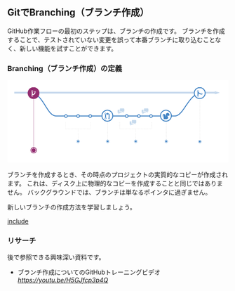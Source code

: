 ## GitでBranching（ブランチ作成）

GitHub作業フローの最初のステップは、ブランチの作成です。 ブランチを作成することで、テストされていない変更を誤って本番ブランチに取り込むことなく、新しい機能を試すことができます。

### Branching（ブランチ作成）の定義

![GitHub作業フロー](../img/github-workflow.png)

ブランチを作成するとき、その時点のプロジェクトの実質的なコピーが作成されます。 これは、ディスク上に物理的なコピーを作成することと同じではありません。 バックグラウンドでは、ブランチは単なるポインタに過ぎません。

新しいブランチの作成方法を学習しましょう。

[include](04a_activity_create_branch.md ':include')

### リサーチ

後で参照できる興味深い資料です。

- ブランチ作成についてのGitHubトレーニングビデオ　*https://youtu.be/H5GJfcp3p4Q*
